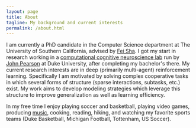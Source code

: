 ```yaml
---
layout: page
title: About
tagline: My background and current interests
permalink: /about.html
---
```

I am currently a PhD candidate in the Computer Science department at The University of Southern California, advised by [Fei Sha](http://www-bcf.usc.edu/~feisha/).
I got my start in research working in a [computational cognitive neuroscience lab](https://pearsonlab.github.io/) run by [John Pearson](http://jmxpearson.com/) at Duke University, after completing my bachelor's there.
My current research interests are in deep (primarily multi-agent) reinforcement learning.
Specifically I am motivated by solving complex cooperative tasks in which several forms of structure (sparse interactions, subtasks, etc.) exist.
My work aims to develop modeling strategies which leverage this structure to improve generalization as well as learning efficiency.

In my free time I enjoy playing soccer and basketball, playing video games, producing [music](https://soundcloud.com/sharqq), cooking, reading, hiking, and watching my favorite sports teams (Duke Basketball, Michigan Football, Tottenham, US Soccer).
